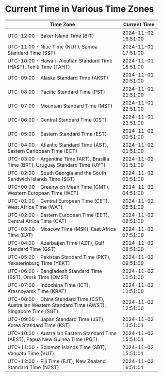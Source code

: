 # Current Time in Various Time Zones

| Time Zone | Current Time |
|-----------|--------------|
| UTC-12:00 - Baker Island Time (BIT) | 2024-11-02 16:51:00 |
| UTC-11:00 - Niue Time (NUT), Samoa Standard Time (SST) | 2024-11-01 17:51:00 |
| UTC-10:00 - Hawaii-Aleutian Standard Time (HAST), Tahiti Time (TAHT) | 2024-11-01 18:51:00 |
| UTC-09:00 - Alaska Standard Time (AKST) | 2024-11-01 20:51:00 |
| UTC-08:00 - Pacific Standard Time (PST) | 2024-11-01 21:51:00 |
| UTC-07:00 - Mountain Standard Time (MST) | 2024-11-01 22:51:00 |
| UTC-06:00 - Central Standard Time (CST) | 2024-11-01 23:51:00 |
| UTC-05:00 - Eastern Standard Time (EST) | 2024-11-02 00:51:00 |
| UTC-04:00 - Atlantic Standard Time (AST), Eastern Caribbean Time (ECT) | 2024-11-02 01:51:00 |
| UTC-03:00 - Argentina Time (ART), Brasília Time (BRT), Uruguay Standard Time (UYT) | 2024-11-02 01:51:00 |
| UTC-02:00 - South Georgia and the South Sandwich Islands Time (SGT) | 2024-11-02 02:51:00 |
| UTC±00:00 - Greenwich Mean Time (GMT), Western European Time (WET) | 2024-11-02 04:51:00 |
| UTC+01:00 - Central European Time (CET), West Africa Time (WAT) | 2024-11-02 05:51:00 |
| UTC+02:00 - Eastern European Time (EET), Central Africa Time (CAT) | 2024-11-02 06:51:00 |
| UTC+03:00 - Moscow Time (MSK), East Africa Time (EAT) | 2024-11-02 07:51:00 |
| UTC+04:00 - Azerbaijan Time (AZT), Gulf Standard Time (GST) | 2024-11-02 08:51:00 |
| UTC+05:00 - Pakistan Standard Time (PKT), Yekaterinburg Time (YEKT) | 2024-11-02 09:51:00 |
| UTC+06:00 - Bangladesh Standard Time (BST), Omsk Time (OMST) | 2024-11-02 10:51:00 |
| UTC+07:00 - Indochina Time (ICT), Krasnoyarsk Time (KRAT) | 2024-11-02 11:51:00 |
| UTC+08:00 - China Standard Time (CST), Australian Western Standard Time (AWST), Singapore Time (SGT) | 2024-11-02 12:51:00 |
| UTC+09:00 - Japan Standard Time (JST), Korea Standard Time (KST) | 2024-11-02 13:51:01 |
| UTC+10:00 - Australian Eastern Standard Time (AEST), Papua New Guinea Time (PGT) | 2024-11-02 15:51:01 |
| UTC+11:00 - Solomon Islands Time (SBT), Vanuatu Time (VUT) | 2024-11-02 15:51:01 |
| UTC+12:00 - Fiji Time (FJT), New Zealand Standard Time (NZST) | 2024-11-02 16:51:01 |
